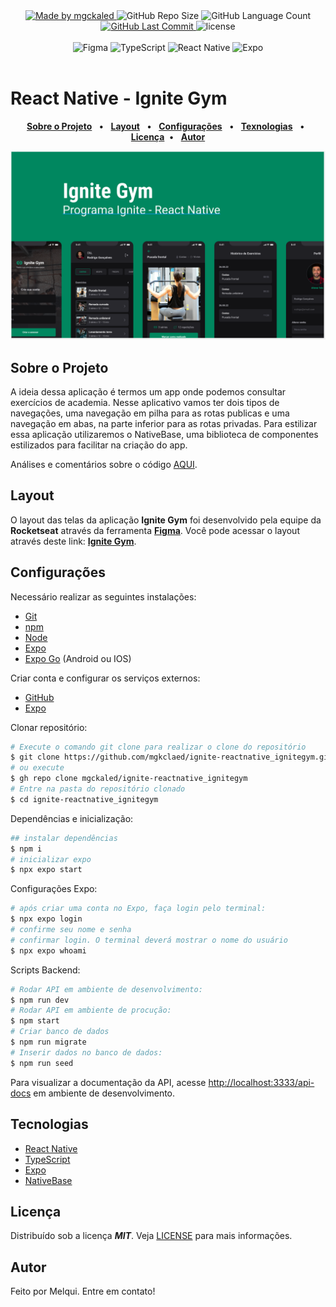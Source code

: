 <!-- markdownlint-disable MD033 -->
<!-- markdownlint-disable MD041 -->

<div align="center">
   <a href="https://github.com/mgckaled">
      <img alt="Made by mgckaled" src="https://img.shields.io/badge/made%20by-mgckaled-yellow">
   </a>
   <img alt="GitHub Repo Size" src="https://img.shields.io/github/repo-size/mgckaled/ignite-reactnative_ignitegym">
   <img alt="GitHub Language Count" src="https://img.shields.io/github/languages/count/mgckaled/ignite-reactnative_ignitegym">
   <a href="https://github.com/mgckaled/ignite-reactnative_ignitegym/commits/main">
      <img alt="GitHub Last Commit" src="https://img.shields.io/github/last-commit/mgckaled/ignite-reactnative_ignitegym">
   </a>
   <img alt="license" src="https://img.shields.io/github/license/mgckaled/ignite-reactnative_ignitegym">
  
</div>

<br>

<div align="center">
  <a>
     <img alt="Figma" src="https://img.shields.io/badge/Figma-F24E1E?style=for-the-badge&logo=figma&logoColor=white"/>
     <img alt="TypeScript" src="https://img.shields.io/badge/typescript-%23007ACC.svg?style=for-the-badge&logo=typescript&logoColor=white"/>
     <img alt="React Native" src="https://img.shields.io/badge/react_native-%2320232a.svg?style=for-the-badge&logo=react&logoColor=%2361DAFB"/>
     <img alt="Expo" src="https://img.shields.io/badge/expo-1C1E24?style=for-the-badge&logo=expo&logoColor=#D04A37"/>

  <a/>
</div>

<br>

# React Native - Ignite Gym

<div align="center">

[**Sobre o Projeto**](#sobre-o-projeto) &nbsp;&nbsp;**•**&nbsp;&nbsp;
[**Layout**](#layout) &nbsp;&nbsp;**•**&nbsp;&nbsp;
[**Configurações**](#configurações) &nbsp;&nbsp;**•**&nbsp;&nbsp;
[**Texnologias**](#tecnologias) &nbsp;&nbsp;**•**&nbsp;&nbsp;
[**Licença**](#licença)&nbsp;&nbsp;**•**&nbsp;&nbsp;
[**Autor**](#autor)

</div>

<img src=".github/assets/landing.png" alt="Landing page IgniteGym" />
<br>

## Sobre o Projeto

A ideia dessa aplicação é termos um app onde podemos consultar exercícios de academia. Nesse aplicativo vamos ter dois tipos de navegações, uma navegação em pilha para as rotas publicas e uma navegação em abas, na parte inferior para as rotas privadas. Para estilizar essa aplicação utilizaremos o NativeBase, uma biblioteca de componentes estilizados para facilitar na criação do app.

Análises e comentários sobre o código [AQUI](/.github/docs/index.md).

## Layout

O layout das telas da aplicação **Ignite Gym** foi desenvolvido pela equipe da **Rocketseat** através da ferramenta [**Figma**](https://www.figma.com).
Você pode acessar o layout através deste link: [**Ignite Gym**](https://www.figma.com/file/ei00iY5OwDMXzDAYvwKs0V).

## Configurações

Necessário realizar as seguintes instalações:

- [Git](https://git-scm.com/)
- [npm](https://www.npmjs.com/)
- [Node](https://nodejs.org/)
- [Expo](https://docs.expo.dev/)
- [Expo Go](https://expo.dev/client) (Android ou IOS)

Criar conta e configurar os serviços externos:

- [GitHub](https://github.com/)
- [Expo](https://expo.dev/)

Clonar repositório:

```bash
# Execute o comando git clone para realizar o clone do repositório
$ git clone https://github.com/mgkclaed/ignite-reactnative_ignitegym.git
# ou execute
$ gh repo clone mgckaled/ignite-reactnative_ignitegym
# Entre na pasta do repositório clonado
$ cd ignite-reactnative_ignitegym
```

Dependências e inicialização:

```bash
## instalar dependências
$ npm i
# inicializar expo
$ npx expo start
```

Configurações Expo:

```bash
# após criar uma conta no Expo, faça login pelo terminal:
$ npx expo login
# confirme seu nome e senha
# confirmar login. O terminal deverá mostrar o nome do usuário
$ npx expo whoami
```

Scripts Backend:

```bash
# Rodar API em ambiente de desenvolvimento:
$ npm run dev
# Rodar API em ambiente de procução:
$ npm start
# Criar banco de dados
$ npm run migrate
# Inserir dados no banco de dados:
$ npm run seed
```

Para visualizar a documentação da API, acesse [http://localhost:3333/api-docs](http://localhost:3333/api-docs) em ambiente de desenvolvimento.

## Tecnologias

- [React Native](https://reactnative.dev/)
- [TypeScript](https://www.typescriptlang.org/)
- [Expo](https://expo.dev/)
- [NativeBase](https://nativebase.io/)

## Licença

Distribuído sob a licença **_MIT_**. Veja [LICENSE](LICENSE) para mais informações.

## Autor

Feito por Melqui. Entre em contato!
